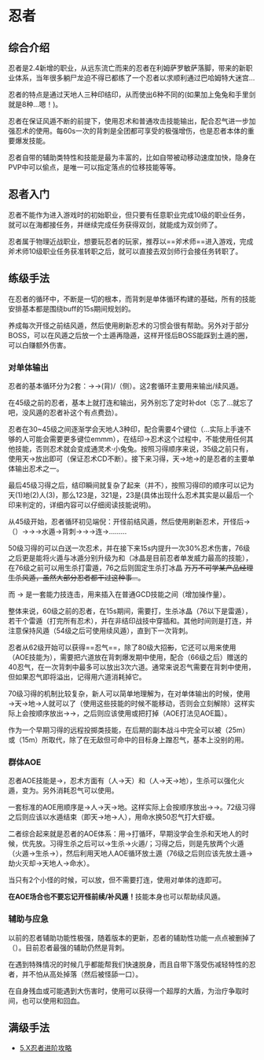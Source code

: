 # 忍者
<FloatTOC />

## 综合介绍

忍者是2.4新增的职业，从远东流亡而来的忍者在利姆萨罗敏萨落脚，带来的新职业体系，当年很多躺尸龙迫不得已都练了一个忍者以求顺利通过巴哈姆特大迷宫…

忍者的特点是通过<Action name="天之印">天</Action><Action name="地之印">地</Action><Action name="人之印">人</Action>三种印结印，从而使出6种不同的<Action name="忍术" />(如果加上兔兔和手里剑就是8种…嗯！)。

忍者在保证风遁不断的前提下，使用忍术和普通攻击技能输出，配合忍气进一步加强忍术的使用。每60s一次的<Action name="攻其不备">背刺</Action>是全团都可享受的极强增伤，也是忍者本体的重要爆发技能。

忍者自带的辅助类特性和技能是最为丰富的，比如自带被动移动速度加快，隐身在PVP中可以偷点，<Action name="缩地" />是唯一可以指定落点的位移技能等等。

## 忍者入门

忍者不能作为进入游戏时的初始职业，但只要有任意职业完成10级的职业任务，就可以在海都接任务<quest type="plus" name="如何加入双剑师行会" />，并继续完成任务<quest type="plus" name="悄然声息的双剑师" />获得双剑，就能成为双剑师了。

忍者属于物理近战职业，想要玩忍者的玩家，推荐以==斧术师==进入游戏，完成斧术师10级职业任务获准转职之后，就可以直接去双剑师行会接任务<quest type="plus" name="如何加入双剑师行会" />转职了。

## 练级手法

在忍者的循环中，<Status :id="500" name="风遁之术" />不断是一切的根本，而<Action name="攻其不备">背刺</Action>是单体循环构建的基础，所有的技能安排基本都是围绕<Status :id="2014" name="攻其不备" />buff的15s期间规划的。

养成每次开怪之前结<Action name="风遁之术">风遁</Action>，然后使用<Action name="隐遁" />刷新忍术的习惯会很有帮助。另外对于部分BOSS，可以在风遁之后放一个土遁再隐遁，这样开怪后BOSS能踩到土遁的圈，可以白赚额外伤害。

### 对单体输出

忍者的基本循环分为2套：<Action name="双刃旋" />→<Action name="绝风" />→<Action name="旋风刃" />(背)/<Action :id="3563" name="强甲破点突" />（侧）。这2套循环主要用来输出/续风遁。

在45级之前的忍者，基本上就打<Action name="旋风刃" />连和<Action name="雷遁之术" />输出，另外别忘了定时补<Status :id="508" name="影牙" />dot（忘了…就忘了吧，没风遁的忍者补这个有点费劲）。

忍者在30~45级之间逐渐学会<Action name="天之印">天</Action><Action name="地之印">地</Action><Action name="人之印">人</Action>3种印，配合<Action name="忍术" />需要4个键位（…实际上手速不够的人可能会需要更多键位emmm），在结印→忍术这个过程中，不能使用任何其他技能，否则忍术就会变成<Action :id="2272">通灵术·小兔兔</Action>。按照习得顺序来说，35级之前只有<Action name="天之印" />，使用<Action name="天之印">天</Action>→<Action name="忍术" />放出<Action name="风魔手里剑" />即可（保证忍术CD不断）。接下来习得<Action name="地之印" />，<Action name="天之印">天</Action>→<Action name="地之印">地</Action>→<Action name="忍术" />的<Action name="雷遁之术" />是忍者的主要单体输出忍术之一。

最后45级习得<Action name="人之印" />之后，结印瞬间就复杂了起来（并不），按照习得印的顺序可以记为<Action name="天之印">天</Action>(1)<Action name="地之印">地</Action>(2)<Action name="人之印">人</Action>(3)，那么123是<Action name="水遁之术" />，321是<Action name="风遁之术" />，23是<Action name="冰遁之术" />(具体出现什么忍术其实是以最后一个印来判定的，详细内容可以仔细阅读技能说明)。

从45级开始，忍者循环初见端倪：开怪前结<Action name="风遁之术">风遁</Action>，然后使用<Action name="隐遁" />刷新忍术，开怪后<Action name="双刃旋" />→（<Action name="夺取" />）→<Action name="绝风" />→<Action name="旋风刃" />→<Action name="水遁之术">水遁</Action>→<Action name="攻其不备">背刺</Action>→<Action name="影牙" />→<Action name="雷遁之术" />→<Action name="旋风刃" />连→<Action name="雷遁之术" />………

50级习得的<Action name="生杀予夺" />可以白送一次忍术，并在接下来15s内提升一次30%忍术伤害，76级之后更是能将火遁与冰遁分别升级为<Action name="劫火灭却之术" />和<Action name="冰晶乱流之术" />（冰晶是目前忍者单发威力最高的技能），在76级之前可以用生杀打<Action name="雷遁之术" />雷遁</Action>，76之后则固定生杀打<Action name="冰晶乱流之术" />冰晶</Action> ~~万万不可学某产品经理生杀风遁，虽然大部分忍者都干过这种事…~~。

而<Action name="梦幻三段" /> → <Action name="断绝" />是一套能力技连击，用来插入在普通GCD技能之间（增加操作量）。

整体来说，60级之前的忍者，在15s<Status :id="2014" name="攻其不备" />期间，需要打<Action name="影牙" />，生杀<Action name="冰晶乱流之术" />冰晶</Action>（76以下是<Action name="雷遁之术" />雷遁</Action>），若干个<Action name="雷遁之术" />雷遁</Action>（打完所有忍术），并在非结印战技中穿插<Action name="梦幻三段" />和<Action name="断绝" />。其他时间则是打<Action name="旋风刃" />连，并注意保持风遁（54级之后可使用<Action :id="3563" name="强甲破点突" />续风遁），直到下一次<Action name="攻其不备">背刺</Action>。

忍者从62级开始可以获得==忍气==，除了80级大招<del>影</del><Action name="分身之术" />，它还可以用来使用<Action name="六道轮回" />（AOE技能为<Action name="通灵之术·大虾蟆" />），需要把六道放在背刺爆发期中使用，配合<Action name="夺取" />（66级之后）赠送的40忍气，在一次背刺中最多可以放出3次六道。通常来说忍气需要在背刺中使用，但如果忍气即将溢出，记得用六道消耗掉它。

70级习得的<Action name="天地人" />机制比较复杂，新人可以简单地理解为，在对单体输出的时候，使用<Action name="天地人" />→<Action name="天之印">天</Action>→<Action name="地之印">地</Action>→<Action name="人之印">人</Action>就可以了（使用这些技能的时候不能移动，否则<Status :id="1186" name="天地人" />会立刻解除）这样实际上会按顺序放出<Action name="风魔手里剑" />→<Action name="雷遁之术" />→<Action name="水遁之术" />，之后则应该使用<Action name="攻其不备" />或<Action name="命水" />把<Status :id="507" name="水遁之术" />打掉（AOE打法见AOE篇）。

<Action name="飞刀" />作为一个早期习得的远程投掷类技能，在后期的副本战斗中完全可以被<Action name="风魔手里剑" />（25m）或<Action name="雷遁之术" />（15m）所取代，除了在无敌但可命中的目标身上蹭忍气，基本上没别的用。

### 群体AOE

忍者AOE技能是<Action :id="2254" name="血雨飞花" />→<Action name="八卦无刃杀" />，忍术方面有<Action name="火遁之术" />（<Action name="人之印">人</Action>→<Action name="天之印">天</Action>）和<Action name="土遁之术" />（<Action name="人之印">人</Action>→<Action name="天之印">天</Action>→<Action name="地之印">地</Action>），<Action name="生杀予夺">生杀</Action>可以强化火遁，变为<Action name="劫火灭却之术" />。另外消耗忍气可以使用<Action name="通灵之术·大虾蟆" />。

一套标准的AOE用<Action name="天地人" />顺序是<Action name="天地人" />→<Action name="人之印">人</Action>→<Action name="天之印">天</Action>→<Action name="地之印">地</Action>。这样实际上会按顺序放出<Action name="风魔手里剑" />→<Action name="火遁之术" />→<Action name="土遁之术" />。72级习得<Action name="命水" />之后则应该以水遁结束（即天→地→人），用命水换50忍气打大虾蟆。

二者综合起来就是忍者的AOE体系：用<Action :id="2254" name="血雨飞花" />→<Action name="八卦无刃杀" />打循环，早期没学会生杀和天地人的时候，优先放<Action name="土遁之术" />。习得<Action name="生杀予夺">生杀</Action>之后可以<Action name="土遁之术" />→<Action name="生杀予夺">生杀</Action>→<Action name="火遁之术" />火遁</Action>/<Action name="劫火灭却之术" />；习得<Action name="天地人" />之后，则是先放两个火遁（<Action name="火遁之术" />火遁</Action>→<Action name="生杀予夺">生杀</Action>→<Action name="劫火灭却之术" />），然后利用天地人AOE循环放土遁（76级之后则应该先放土遁→劫火灭却→天地人→命水）。

当只有2个小怪的时候，可以放<Action name="通灵之术·大虾蟆" />，但不需要打<Action name="八卦无刃杀" />连，使用对单体的<Action name="旋风刃" />连即可。

**在AOE场合也不要忘记开怪前续/补风遁！**<Action name="八卦无刃杀" />技能本身也可以帮助续风遁。

### 辅助与应急

以前的忍者辅助功能性极强，随着版本的更新，忍者的辅助性功能一点点被删掉了（）。目前忍者最强的辅助仍然是<Action name="攻其不备">背刺</Action>。

在遇到特殊情况的时候<Action name="缩地" />几乎都能帮我们快速脱身，而且自带下落受伤减轻特性的忍者，并不怕从高处掉落（然后被怪舔一口）。

在自身残血或可能遇到大伤害时，使用<Action name="残影" />可以获得一个超厚的大盾，为治疗争取时间，也可以使用<Action name="内丹" />和<Action name="浴血" />回血。

## 满级手法

* [5.X忍者进阶攻略](https://bbs.nga.cn/read.php?tid=17771833)
